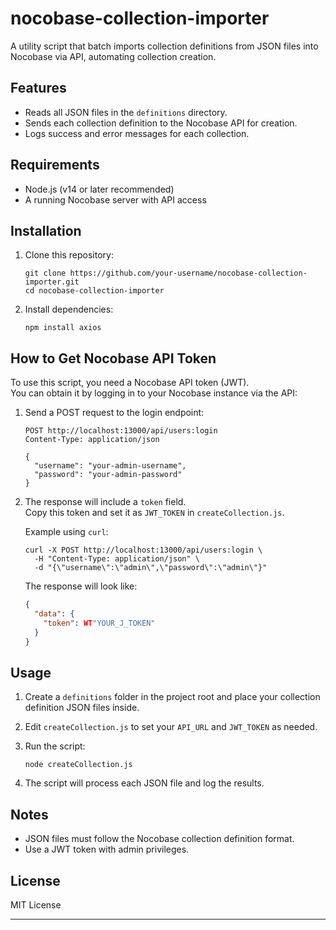 # nocobase-collection-importer

A utility script that batch imports collection definitions from JSON files into Nocobase via API, automating collection creation.

## Features

- Reads all JSON files in the `definitions` directory.
- Sends each collection definition to the Nocobase API for creation.
- Logs success and error messages for each collection.

## Requirements

- Node.js (v14 or later recommended)
- A running Nocobase server with API access

## Installation

1. Clone this repository:

   ```
   git clone https://github.com/your-username/nocobase-collection-importer.git
   cd nocobase-collection-importer
   ```

2. Install dependencies:

   ```
   npm install axios
   ```

## How to Get Nocobase API Token

To use this script, you need a Nocobase API token (JWT).  
You can obtain it by logging in to your Nocobase instance via the API:

1. Send a POST request to the login endpoint:

   ```
   POST http://localhost:13000/api/users:login
   Content-Type: application/json

   {
     "username": "your-admin-username",
     "password": "your-admin-password"
   }
   ```

2. The response will include a `token` field.  
   Copy this token and set it as `JWT_TOKEN` in `createCollection.js`.

   Example using `curl`:

   ```
   curl -X POST http://localhost:13000/api/users:login \
     -H "Content-Type: application/json" \
     -d "{\"username\":\"admin\",\"password\":\"admin\"}"
   ```

   The response will look like:

   ```json
   {
     "data": {
       "token": WT"YOUR_J_TOKEN"
     }
   }
   ```

## Usage

1. Create a `definitions` folder in the project root and place your collection definition JSON files inside.

2. Edit `createCollection.js` to set your `API_URL` and `JWT_TOKEN` as needed.

3. Run the script:

   ```
   node createCollection.js
   ```

4. The script will process each JSON file and log the results.

## Notes

- JSON files must follow the Nocobase collection definition format.
- Use a JWT token with admin privileges.

## License

MIT License

---
